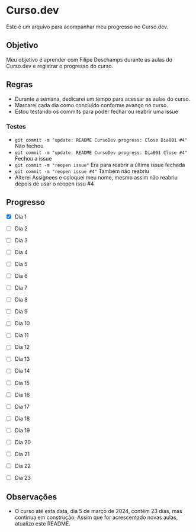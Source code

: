 # Curso.dev

Este é um arquivo para acompanhar meu progresso no Curso.dev.

## Objetivo

Meu objetivo é aprender com Filipe Deschamps durante as aulas do Curso.dev e registrar o progresso do curso.

## Regras

- Durante a semana, dedicarei um tempo para acessar as aulas do curso.
- Marcarei cada dia como concluído conforme avanço no curso.
- Estou testando os commits para poder fechar ou reabrir uma issue

### Testes

- `git commit -m "update: README CursoDev progress: Close Dia001 #4"` Não fechou
- `git commit -m "update: README CursoDev progress: Dia001 Close #4"` Fechou a issue
- `git commit -m "reopen issue"` Era para reabrir a última issue fechada
- `git commit -m "reopen issue #4"` Também não reabriu
- Alterei Assignees e coloquei meu nome, mesmo assim não reabriu depois de usar o reopen issu #4


## Progresso

- [x] Dia 1
- [ ] Dia 2
- [ ] Dia 3
- [ ] Dia 4
- [ ] Dia 5
- [ ] Dia 6
- [ ] Dia 7
- [ ] Dia 8
- [ ] Dia 9
- [ ] Dia 10
- [ ] Dia 11
- [ ] Dia 12
- [ ] Dia 13
- [ ] Dia 14
- [ ] Dia 15
- [ ] Dia 16
- [ ] Dia 17
- [ ] Dia 18
- [ ] Dia 19
- [ ] Dia 20
- [ ] Dia 21
- [ ] Dia 22
- [ ] Dia 23


## Observações

- O curso até esta data, dia 5 de março de 2024, contém 23 dias, mas continua em construção. Assim que for acrescentado novas aulas, atualizo este README.